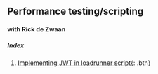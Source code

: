 ## Performance testing/scripting
#### with Rick de Zwaan


##### Index
1. [Implementing JWT in loadrunner script](https://rickdz.github.io/loadrunner-jwt.html){: .btn}
